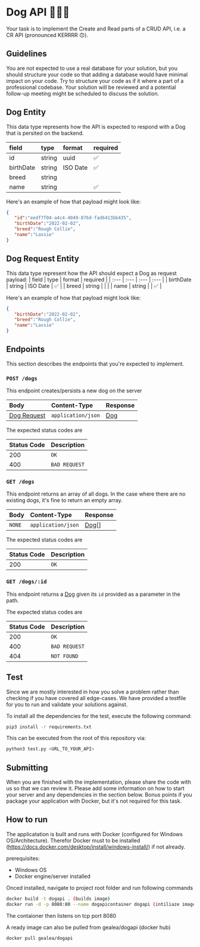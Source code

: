 # Dog API 🐶🦴💾


Your task is to implement the Create and Read parts of a CRUD API, i.e. a CR API (pronounced KERRRR 🙃).


## Guidelines


You are not expected to use a real database for your solution, but you should structure your code so that adding a database would have minimal impact on your code.
Try to structure your code as if it where a part of a professional codebase. Your solution will be reviewed and a potential follow-up meeting might be scheduled to discuss the solution.




## Dog Entity


This data type represents how the API is expected to respond with a Dog that is persited on the backend.


| field | type | format | required |
| :--- | :--- | :--- | :--- |
| id | string | uuid | ✅ |
| birthDate | string | ISO Date | ✅ |
| breed | string |  |  |
| name | string |  | ✅ |


Here's an example of how that payload might look like:


```json
{
   "id":"eedf7f04-a4c4-4049-876d-fad6413bb435",
   "birthDate":"2022-02-02",
   "breed":"Rough Collie",
   "name":"Lassie"
}


```


## Dog Request Entity
This data type represent how the API should expect a Dog as request payload:
| field | type | format | required |
| :--- | :--- | :--- | :--- |
| birthDate | string | ISO Date | ✅ |
| breed | string |  |  |
| name | string |  | ✅ |


Here's an example of how that payload might look like:


```json
{
   "birthDate":"2022-02-02",
   "breed":"Rough Collie",
   "name":"Lassie"
}


```
## Endpoints
This section describes the endpoints that you're expected to implement.
### `POST /dogs`


This endpoint creates/persists a new dog on the server


| Body | Content-Type | Response
| :--- | :--- | :--- |
| [Dog Request](#dog-request-entity) | `application/json` |  [Dog](#dog-entity) |


The expected status codes are


| Status Code | Description |
| :--- | :--- |
| 200 | `OK` |
| 400 | `BAD REQUEST` |


### `GET /dogs`
This endpoint returns an array of all dogs. In the case where there are no existing dogs, it's fine to return an empty array.


| Body | Content-Type | Response
| :--- | :--- | :--- |
| `NONE` | `application/json` |  [Dog](#dog-entity)[] |


The expected status codes are


| Status Code | Description |
| :--- | :--- |
| 200 | `OK` |




### `GET /dogs/:id`


This endpoint returns a [Dog](#dog-entity) given its `id` provided as a parameter in the path.


The expected status codes are


| Status Code | Description |
| :--- | :--- |
| 200 | `OK` |
| 400 | `BAD REQUEST` |
| 404 | `NOT FOUND` |


## Test
Since we are mostly interested in how you solve a problem rather than checking if you have covered all edge-cases. We have provided a testfile for you to run and validate your solutions against.


To install all the dependencies for the test, execute the following command:


```bash
pip3 install -r requirements.txt
```


This can be executed from the root of this repository via:
```bash
python3 test.py <URL_TO_YOUR_API>
```


## Submitting

When you are finished with the implementation, please share the code with us so that we can review it.
Please add some information on how to start your server and any dependencies in the section below. Bonus points if you package your application with Docker, but it's not required for this task.


## How to run

The applicatation is built and runs with Docker (configured for Windows OS/Architecture).
Therefor Docker must to be installed (https://docs.docker.com/desktop/install/windows-install/) if not already.

prerequisites:
   - Windows OS
   - Docker engine/server installed

Onced installed, navigate to project root folder and run following commands

```bash
docker build -t dogapi . (builds image)
docker run -d -p 8080:80 --name dogapicontainer dogapi (intiliaze image/run conatiner)
```
The contaioner then listens on tcp port 8080

A ready image can also be pulled from gealea/dogapi (docker hub)
```bash
docker pull gealea/dogapi
```
